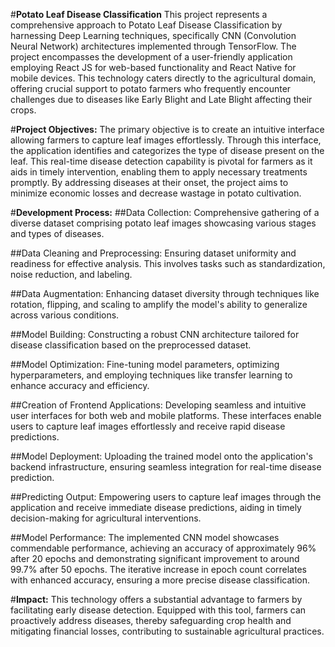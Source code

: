 #**Potato Leaf Disease Classification**
This project represents a comprehensive approach to Potato Leaf Disease Classification by harnessing Deep Learning techniques, specifically CNN (Convolution Neural Network) architectures implemented through TensorFlow. The project encompasses the development of a user-friendly application employing React JS for web-based functionality and React Native for mobile devices. This technology caters directly to the agricultural domain, offering crucial support to potato farmers who frequently encounter challenges due to diseases like Early Blight and Late Blight affecting their crops.

#**Project Objectives:**
The primary objective is to create an intuitive interface allowing farmers to capture leaf images effortlessly. Through this interface, the application identifies and categorizes the type of disease present on the leaf. This real-time disease detection capability is pivotal for farmers as it aids in timely intervention, enabling them to apply necessary treatments promptly. By addressing diseases at their onset, the project aims to minimize economic losses and decrease wastage in potato cultivation.

#**Development Process:**
##Data Collection: Comprehensive gathering of a diverse dataset comprising potato leaf images showcasing various stages and types of diseases.

##Data Cleaning and Preprocessing: Ensuring dataset uniformity and readiness for effective analysis. This involves tasks such as standardization, noise reduction, and labeling.

##Data Augmentation: Enhancing dataset diversity through techniques like rotation, flipping, and scaling to amplify the model's ability to generalize across various conditions.

##Model Building: Constructing a robust CNN architecture tailored for disease classification based on the preprocessed dataset.

##Model Optimization: Fine-tuning model parameters, optimizing hyperparameters, and employing techniques like transfer learning to enhance accuracy and efficiency.

##Creation of Frontend Applications: Developing seamless and intuitive user interfaces for both web and mobile platforms. These interfaces enable users to capture leaf images effortlessly and receive rapid disease predictions.

##Model Deployment: Uploading the trained model onto the application's backend infrastructure, ensuring seamless integration for real-time disease prediction.

##Predicting Output: Empowering users to capture leaf images through the application and receive immediate disease predictions, aiding in timely decision-making for agricultural interventions.

##Model Performance:
The implemented CNN model showcases commendable performance, achieving an accuracy of approximately 96% after 20 epochs and demonstrating significant improvement to around 99.7% after 50 epochs. The iterative increase in epoch count correlates with enhanced accuracy, ensuring a more precise disease classification.

#**Impact:**
This technology offers a substantial advantage to farmers by facilitating early disease detection. Equipped with this tool, farmers can proactively address diseases, thereby safeguarding crop health and mitigating financial losses, contributing to sustainable agricultural practices.
